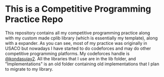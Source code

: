 # This is a Competitive Programming Practice Repo
This repository contains all my competitive programming practice along with my custom made cplib library (which is essentially my template), along with a expander. As you can see, most of my practice was originally in USACO but nowadays I have started to do codeforces and may do other competitive programming platforms. My codeforces handle is [@kondasujay2](https://codeforces.com/profile/kondasujay2). All the libraries that I use are in the lib folder, and "Implementations" is an old folder containing old implementations that I plan to migrate to my library. 